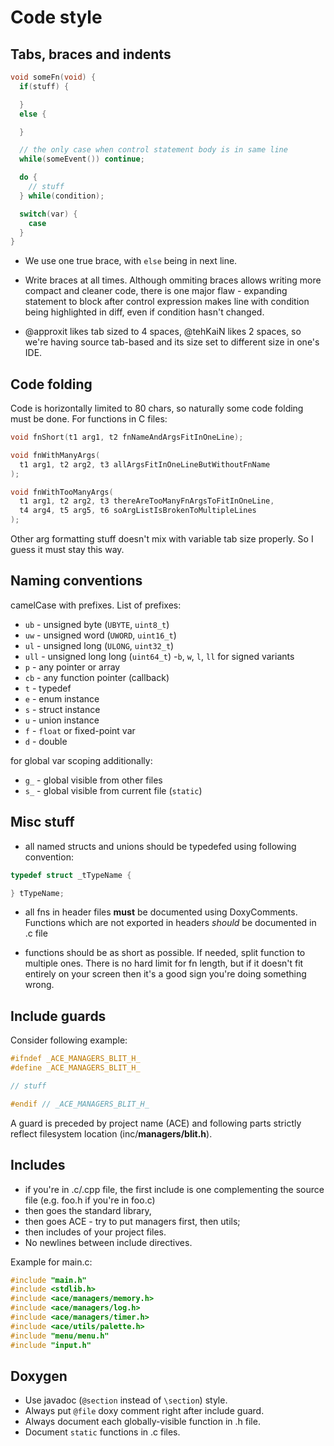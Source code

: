 # Code style

## Tabs, braces and indents

``` c
void someFn(void) {
  if(stuff) {

  }
  else {

  }

  // the only case when control statement body is in same line
  while(someEvent()) continue;

  do {
    // stuff
  } while(condition);

  switch(var) {
    case
  }
}
```

- We use one true brace, with `else` being in next line.

- Write braces at all times. Although ommiting braces allows writing more compact and cleaner code, there is one major flaw - expanding statement to block after control expression makes line with condition being highlighted in diff, even if condition hasn't changed.

- @approxit likes tab sized to 4 spaces, @tehKaiN likes 2 spaces, so we're having source tab-based and its size set to different size in one's IDE.

## Code folding

Code is horizontally limited to 80 chars, so naturally some code folding must be done.
For functions in C files:

``` c
void fnShort(t1 arg1, t2 fnNameAndArgsFitInOneLine);

void fnWithManyArgs(
  t1 arg1, t2 arg2, t3 allArgsFitInOneLineButWithoutFnName
);

void fnWithTooManyArgs(
  t1 arg1, t2 arg2, t3 thereAreTooManyFnArgsToFitInOneLine,
  t4 arg4, t5 arg5, t6 soArgListIsBrokenToMultipleLines
);
```

Other arg formatting stuff doesn't mix with variable tab size properly. So I guess it must stay this way.

## Naming conventions

camelCase with prefixes. List of prefixes:

- `ub` - unsigned byte (`UBYTE`, `uint8_t`)
- `uw` - unsigned word (`UWORD`, `uint16_t`)
- `ul` - unsigned long (`ULONG`, `uint32_t`)
- `ull` - unsigned long long (`uint64_t`)
-`b`, `w`, `l`, `ll` for signed variants
- `p` - any pointer or array
- `cb` - any function pointer (callback)
- `t` - typedef
- `e` - enum instance
- `s` - struct instance
- `u` - union instance
- `f` - `float` or fixed-point var
- `d` - double

for global var scoping additionally:

- `g_` - global visible from other files
- `s_` - global visible from current file (`static`)

## Misc stuff

- all named structs and unions should be typedefed using following convention:

```c
typedef struct _tTypeName {

} tTypeName;
```

- all fns in header files **must** be documented using DoxyComments. Functions which are not exported in headers _should_ be documented in .c file

- functions should be as short as possible. If needed, split function to multiple ones. There is no hard limit for fn length, but if it doesn't fit entirely on your screen then it's a good sign you're doing something wrong.

## Include guards

Consider following example:

``` c
#ifndef _ACE_MANAGERS_BLIT_H_
#define _ACE_MANAGERS_BLIT_H_

// stuff

#endif // _ACE_MANAGERS_BLIT_H_
```

A guard is preceded by project name (ACE) and following parts strictly reflect filesystem location (inc/**managers/blit.h**).

## Includes

- if you're in .c/.cpp file, the first include is one complementing the source file (e.g. foo.h if you're in foo.c)
- then goes the standard library,
- then goes ACE - try to put managers first, then utils;
- then includes of your project files.
- No newlines between include directives.

Example for main.c:

```c
#include "main.h"
#include <stdlib.h>
#include <ace/managers/memory.h>
#include <ace/managers/log.h>
#include <ace/managers/timer.h>
#include <ace/utils/palette.h>
#include "menu/menu.h"
#include "input.h"
```

## Doxygen

- Use javadoc (`@section` instead of `\section`) style.
- Always put `@file` doxy comment right after include guard.
- Always document each globally-visible function in .h file.
- Document `static` functions in .c files.
